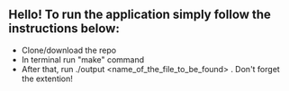 ## Hello! To run the application simply follow the instructions below:
* Clone/download the repo
* In terminal run "make" command
* After that, run     ./output <name_of_the_file_to_be_found>     . Don't forget the extention!